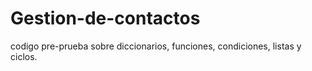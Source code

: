 # Gestion-de-contactos
codigo pre-prueba sobre diccionarios, funciones, condiciones, listas y ciclos.
